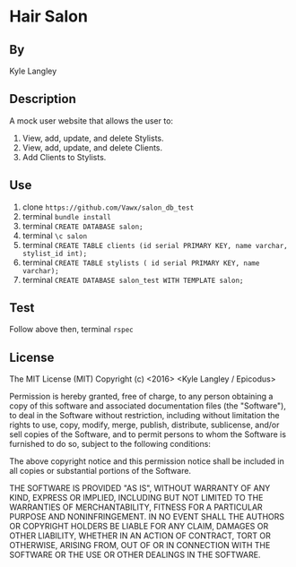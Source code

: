 # Hair Salon

## By
Kyle Langley

## Description
A mock user website that allows the user to:

1. View, add, update, and delete Stylists.
2. View, add, update, and delete Clients.
3. Add Clients to Stylists.

## Use

1. clone `https://github.com/Vawx/salon_db_test`
2. terminal `bundle install`
3. terminal `CREATE DATABASE salon;`
4. terminal `\c salon`
5. terminal `CREATE TABLE clients (id serial PRIMARY KEY, name varchar, stylist_id int);`
6. terminal `CREATE TABLE stylists ( id serial PRIMARY KEY, name varchar);`
7. terminal  `CREATE DATABASE salon_test WITH TEMPLATE salon;`

## Test
Follow above then, terminal `rspec`

## License
The MIT License (MIT)
Copyright (c) <2016> <Kyle Langley / Epicodus>

Permission is hereby granted, free of charge, to any person obtaining a copy of this software and associated documentation files (the "Software"), to deal in the Software without restriction, including without limitation the rights to use, copy, modify, merge, publish, distribute, sublicense, and/or sell copies of the Software, and to permit persons to whom the Software is furnished to do so, subject to the following conditions:

The above copyright notice and this permission notice shall be included in all copies or substantial portions of the Software.

THE SOFTWARE IS PROVIDED "AS IS", WITHOUT WARRANTY OF ANY KIND, EXPRESS OR IMPLIED, INCLUDING BUT NOT LIMITED TO THE WARRANTIES OF MERCHANTABILITY, FITNESS FOR A PARTICULAR PURPOSE AND NONINFRINGEMENT. IN NO EVENT SHALL THE AUTHORS OR COPYRIGHT HOLDERS BE LIABLE FOR ANY CLAIM, DAMAGES OR OTHER LIABILITY, WHETHER IN AN ACTION OF CONTRACT, TORT OR OTHERWISE, ARISING FROM, OUT OF OR IN CONNECTION WITH THE SOFTWARE OR THE USE OR OTHER DEALINGS IN THE SOFTWARE.
